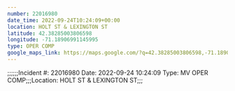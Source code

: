 ```yaml
---
number: 22016980
date_time: 2022-09-24T10:24:09+00:00
location: HOLT ST & LEXINGTON ST
latitude: 42.38285003806598
longitude: -71.18906991145995
type: OPER COMP
google_maps_link: https://maps.google.com/?q=42.38285003806598,-71.18906991145995
---
```


;;;;;;Incident #: 22016980  Date: 2022-09-24 10:24:09   Type: MV OPER COMP;;;Location: HOLT ST & LEXINGTON ST;;;
